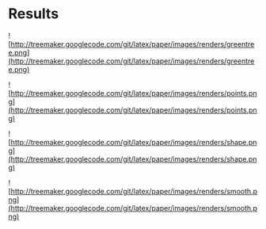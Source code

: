 # Results #

![http://treemaker.googlecode.com/git/latex/paper/images/renders/greentree.png](http://treemaker.googlecode.com/git/latex/paper/images/renders/greentree.png)

![http://treemaker.googlecode.com/git/latex/paper/images/renders/points.png](http://treemaker.googlecode.com/git/latex/paper/images/renders/points.png)

![http://treemaker.googlecode.com/git/latex/paper/images/renders/shape.png](http://treemaker.googlecode.com/git/latex/paper/images/renders/shape.png)

![http://treemaker.googlecode.com/git/latex/paper/images/renders/smooth.png](http://treemaker.googlecode.com/git/latex/paper/images/renders/smooth.png)